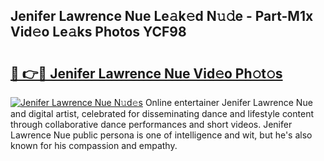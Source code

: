 ## Jenifer Lawrence Nue Le𝚊k𝚎d N𝚞𝚍e - Part-M1x Vid𝚎o Le𝚊ks Photos YCF98

# <h2><a href="http://fb8aza.evod.top/?m=Jenifer+Lawrence+Nue">🔗 👉🔴 Jenifer Lawrence Nue Vid𝚎o Ph𝚘t𝚘s</a></h2>

[![Jenifer Lawrence Nue N𝚞d𝚎s](https://i.imgur.com/8V9OHl7.gif)](http://fb8aza.evod.top/?m=Jenifer+Lawrence+Nue)
Online entertainer Jenifer Lawrence Nue and digital artist, celebrated for disseminating dance and lifestyle content through collaborative dance performances and short videos. Jenifer Lawrence Nue public persona is one of intelligence and wit, but he's also known for his compassion and empathy. 
